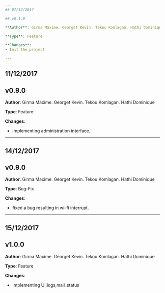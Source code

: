 ```yaml
---
## 07/12/2017

## v0.1.0

**Author**: Girma Maxime. Georget Kevin. Tekou Komlagan. Hathi Dominique

**Type**: Feature

**Changes**:
- Init the project

---
```


## 11/12/2017

## v0.9.0

**Author**: Girma Maxime. Georget Kevin. Tekou Komlagan. Hathi Dominique

**Type**: Feature

**Changes**:
- implementing administration interface.

---

## 14/12/2017

## v0.9.0

**Author**: Girma Maxime. Georget Kevin. Tekou Komlagan. Hathi Dominique

**Type**: Bug-Fix

**Changes**:
- fixed a bug resulting in wi-fi interrupt.

---

## 15/12/2017

## v1.0.0

**Author**: Girma Maxime. Georget Kevin. Tekou Komlagan. Hathi Dominique

**Type**: Feature

**Changes**:
- Implementing UI,logs,mail_status


